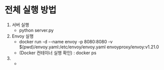전체 실행 방법
======

1. 서버 실행
   -  python server.py
2. Envoy 실행 
   - docker run -d --name envoy -p 8080:8080 -v $(pwd)/envoy.yaml:/etc/envoy/envoy.yaml envoyproxy/envoy:v1.21.0
   -  (Docker 컨테이너 실행 확인) : docker ps
2. -